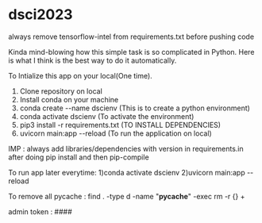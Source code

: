 # dsci2023

always remove tensorflow-intel from requirements.txt before pushing code

Kinda mind-blowing how this simple task is so complicated in Python. Here is what I think is the best way to do it automatically.

To Intialize this app on your local(One time).
1) Clone repository on local
2) Install conda on your machine
3) conda create --name dscienv (This is to create a python environment)
4) conda activate dscienv (To activate the environment)
5) pip3 install -r requirements.txt (TO INSTALL DEPENDENCIES)
6) uvicorn main:app --reload (To run the application on local)

IMP : always add libraries/dependencies with version in requirements.in after doing pip install and
then
pip-compile 


 To run app later everytime:
 1)conda activate dscienv
 2)uvicorn main:app --reload


To remove all pycache : 
find . -type d -name  "__pycache__" -exec rm -r {} +


admin token : ####